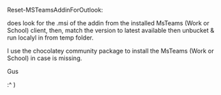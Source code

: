 Reset-MSTeamsAddinForOutlook:

does look for the .msi of the addin from the installed MsTeams (Work or School) client, then, match the version to latest available then unbucket & run localyl in from temp folder.

I use the chocolatey community package to install the MsTeams (Work or School) in case is missing.

Gus

:^ )
